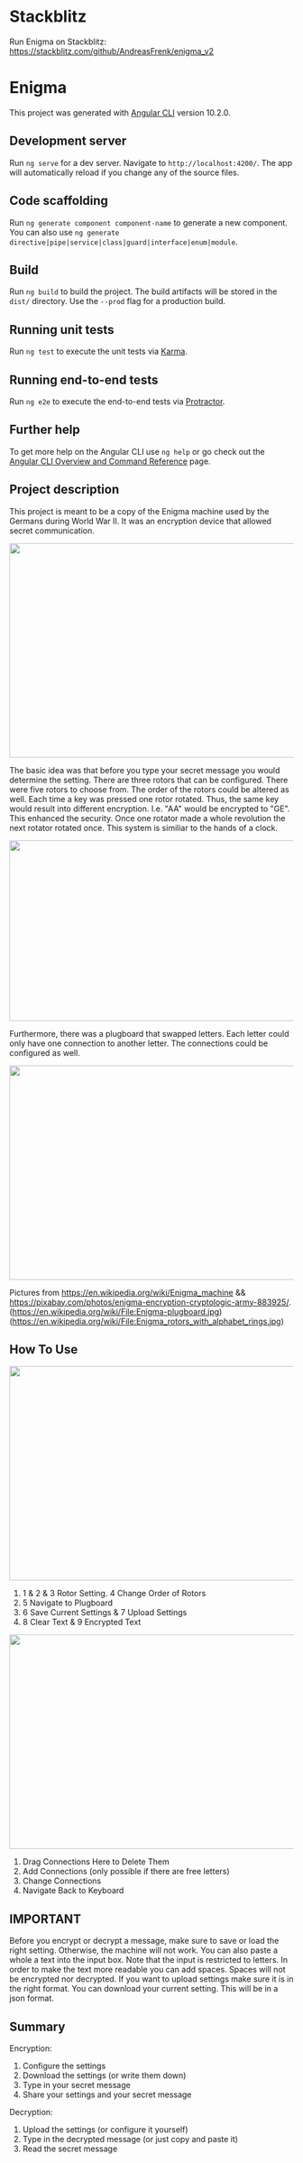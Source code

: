 # Stackblitz

Run Enigma on Stackblitz: https://stackblitz.com/github/AndreasFrenk/enigma_v2

# Enigma

This project was generated with [Angular CLI](https://github.com/angular/angular-cli) version 10.2.0.

## Development server

Run `ng serve` for a dev server. Navigate to `http://localhost:4200/`. The app will automatically reload if you change any of the source files.

## Code scaffolding

Run `ng generate component component-name` to generate a new component. You can also use `ng generate directive|pipe|service|class|guard|interface|enum|module`.

## Build

Run `ng build` to build the project. The build artifacts will be stored in the `dist/` directory. Use the `--prod` flag for a production build.

## Running unit tests

Run `ng test` to execute the unit tests via [Karma](https://karma-runner.github.io).

## Running end-to-end tests

Run `ng e2e` to execute the end-to-end tests via [Protractor](http://www.protractortest.org/).

## Further help

To get more help on the Angular CLI use `ng help` or go check out the [Angular CLI Overview and Command Reference](https://angular.io/cli) page.

## Project description

This project is meant to be a copy of the Enigma machine used by the Germans during World War II. It was an encryption device that allowed secret communication. 

<a href="https://github.com/kryptoguy/enigma_v2/blob/main/images/enigma.jpg"><img src="https://github.com/kryptoguy/enigma_v2/blob/main/images/enigma.jpg" align="center" height="380" width="580" ></a>

The basic idea was that before you type your secret message you would determine the setting. There are three rotors that can be configured. There were five rotors to choose from. 
The order of the rotors could be altered as well. Each time a key was pressed one rotor rotated. Thus, the same key would result into different encryption. I.e. "AA" would be encrypted to "GE". This enhanced the security. Once one rotator made a whole revolution the next rotator rotated once. This system is similiar to the hands of a clock.

<a href="https://github.com/kryptoguy/enigma_v2/blob/main/images/enigma-rotors.jpg"><img src="https://github.com/kryptoguy/enigma_v2/blob/main/images/enigma-rotors.jpg" align="center" height="320" width="580" ></a>

Furthermore, there was a plugboard that swapped letters. Each letter could only have one connection to another letter. The connections could be configured as well.

<a href="https://github.com/kryptoguy/enigma_v2/blob/main/images/enigma-plugboard.jpg"><img src="https://github.com/kryptoguy/enigma_v2/blob/main/images/enigma-plugboard.jpg" align="center" height="380" width="580" ></a>

Pictures from https://en.wikipedia.org/wiki/Enigma_machine && https://pixabay.com/photos/enigma-encryption-cryptologic-army-883925/. 
(https://en.wikipedia.org/wiki/File:Enigma-plugboard.jpg)
(https://en.wikipedia.org/wiki/File:Enigma_rotors_with_alphabet_rings.jpg)

## How To Use


<a href="https://github.com/kryptoguy/enigma_v2/blob/main/images/enigma-how-to-use_v2.PNG"><img src="https://github.com/kryptoguy/enigma_v2/blob/main/images/enigma-how-to-use.PNG" align="center" height="380" width="680" ></a>

1. 1 & 2 & 3 Rotor Setting. 4 Change Order of Rotors
2. 5 Navigate to Plugboard
4. 6 Save Current Settings & 7 Upload Settings
5. 8 Clear Text & 9 Encrypted Text


<a href="https://github.com/kryptoguy/enigma_v2/blob/main/images/enigma-plugboard-how-to-use_v2.PNG"><img src="https://github.com/kryptoguy/enigma_v2/blob/main/images/enigma-plugboard-how-to-use.PNG" align="center" height="380" width="680" ></a>

1. Drag Connections Here to Delete Them
2. Add Connections (only possible if there are free letters)
3. Change Connections
4. Navigate Back to Keyboard

## IMPORTANT
Before you encrypt or decrypt a message, make sure to save or load the right setting. Otherwise, the machine will not work. You can also paste a whole a text into
the input box. Note that the input is restricted to letters. In order to make the text more readable you can add spaces. Spaces will not be encrypted nor decrypted.
If you want to upload settings make sure it is in the right format. You can download your current setting. This will be in a json format. 

## Summary
Encryption:
1. Configure the settings
2. Download the settings (or write them down)
3. Type in your secret message
4. Share your settings and your secret message

Decryption:
1. Upload the settings (or configure it yourself)
2. Type in the decrypted message (or just copy and paste it)
3. Read the secret message
